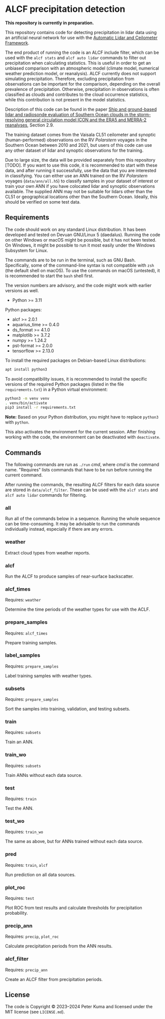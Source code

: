 # ALCF precipitation detection

**This repository is currently in preparation.**

This repository contains code for detecting precipitation in lidar data using
an artificial neural network for use with the [Automatic Lidar and Ceilometer
Framework](https://alcf.peterkuma.net).

The end product of running the code is an ALCF include filter, which can be
used with the `alcf stats` and `alcf auto lidar` commands to filter out
precipitation when calculating statistics. This is useful in order to get an
unbiased comparison with an atmospheric model (climate model, numerical weather
prediction model, or reanalysis). ALCF currently does not support simulating
precipitation. Therefore, excluding precipitation from observations can be
important for the comparison, depending on the overall prevalence of
precipitation. Otherwise, precipitation in observations is often classified as
clouds and contributes to the cloud occurrence statistics, while this
contribution is not present in the model statistics.

Description of this code can be found in the paper [Ship and ground-based lidar
and radiosonde evaluation of Southern Ocean clouds in the storm-resolving
general circulation model ICON and the ERA5 and MERRA-2
reanalyses](https://doi.org/10.5281/zenodo.14071808), Section 2.9.

The training dataset comes from the Vaisala CL51 ceilometer and synoptic
(human-performed) observations on the RV *Polarstern* voyages in the Southern
Ocean between 2010 and 2021, but users of this code can use any other dataset
of lidar and synoptic observations for the training.

Due to large size, the data will be provided separately from this repository
[TODO]. If you want to use this code, it is recommended to start with these
data, and after running it successfully, use the data that you are interested
in classifying. You can either use an ANN trained on the RV *Polarstern*
voyages (`data/ann/all.h5`) to classify samples in your dataset of interest or
train your own ANN if you have colocated lidar and synoptic observations
available.  The supplied ANN may not be suitable for lidars other than the CL51
or geographical locations other than the Southern Ocean. Ideally, this should
be verified on some test data.

## Requirements

The code should work on any standard Linux distribution. It has been developed
and tested on Devuan GNU/Linux 5 (daedalus). Running the code on other Windows
or macOS might be possible, but it has not been tested. On Windows, it might be
possible to run it most easily under the Windows Subsystem for Linux.

The commands are to be run in the terminal, such as GNU Bash. Specifically,
some of the command-line syntax is not compatible with `zsh` (the default shell
on macOS). To use the commands on macOS (untested), it is recommended to start
the `bash` shell first.

The version numbers are advisory, and the code might work with earlier versions
as well.

- Python >= 3.11

Python packages:

- alcf >= 2.0.1
- aquarius_time >= 0.4.0
- ds_format >= 4.1.0
- matplotlib >= 3.7.2
- numpy >= 1.24.2
- pst-format >= 2.0.0
- tensorflow >= 2.13.0

To install the required packages on Debian-based Linux distributions:

```sh
apt install python3
```

To avoid compatibility issues, it is recommended to install the specific
versions of the required Python packages (listed in the file
`requirements.txt`) in a Python virtual environment:

```sh
python3 -m venv venv
. venv/bin/activate
pip3 install -r requirements.txt
```

**Note:** Based on your Python distribution, you might have to replace
`python3` with `python`.

This also activates the environment for the current session. After finishing
working with the code, the environment can be deactivated with `deactivate`.

## Commands

The following commands are run as `./run` *cmd*, where *cmd* is the command
name. "Requires" lists commands that have to be run before running the current
command.

After running the commands, the resulting ALCF filters for each data source
are stored in `data/alcf_filter`. These can be used with the `alcf stats`
and `alcf auto lidar` commands for filtering.

### all

Run all of the commands below in a sequence. Running the whole sequence can be
time-consuming. It may be advisable to run the commands individually instead,
especially if there are any errors.

### weather

Extract cloud types from weather reports.

### alcf

Run the ALCF to produce samples of near-surface backscatter.

### alcf_times

Requires: `weather`

Determine the time periods of the weather types for use with the ACLF.

### prepare_samples

Requires: `alcf_times`

Prepare training samples.

### label_samples

Requires: `prepare_samples`

Label training samples with weather types.

### subsets

Requires: `prepare_samples`

Sort the samples into training, validation, and testing subsets.

### train

Requires: `subsets`

Train an ANN.

### train_wo

Requires: `subsets`

Train ANNs without each data source.

### test

Requires: `train`

Test the ANN.

### test_wo

Requires: `train_wo`

The same as above, but for ANNs trained without each data source.

### pred

Requires: `train`, `alcf`

Run prediction on all data sources.

### plot_roc

Requires: `test`

Plot ROC from test results and calculate thresholds for precipitation
probability.

### precip_ann

Requires: `precip`, `plot_roc`

Calculate precipitation periods from the ANN results.

### alcf_filter

Requires: `precip_ann`

Create an ALCF filter from precipitation periods.

## License

The code is Copyright © 2023–2024 Peter Kuma and licensed under the MIT license
(see `LICENSE.md`).
